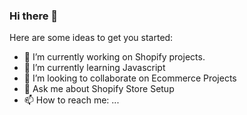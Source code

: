 ### Hi there 👋



Here are some ideas to get you started:

- 🔭 I’m currently working on Shopify projects.
- 🌱 I’m currently learning Javascript 
- 👯 I’m looking to collaborate on Ecommerce Projects
- 💬 Ask me about Shopify Store Setup
- 📫 How to reach me: ...


